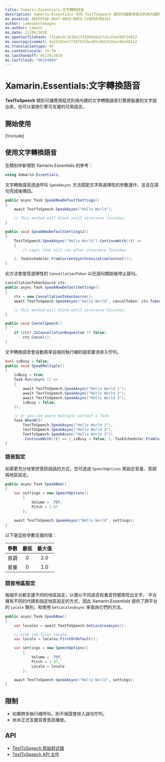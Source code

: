 ```yaml
---
title: Xamarin.Essentials:文字轉換語音
description: Xamarin.Essentials 中的 TextToSpeech 類別可讓應用程式利用內建的文字轉換語音引擎將裝置的文字說出來，也可以查詢引擎可支援的可用語言。
ms.assetid: AEEF03AE-A047-4DF0-B0E8-CC8D9A7B8351
author: jamesmontemagno
ms.author: jamont
ms.date: 11/04/2018
ms.openlocfilehash: 731abcdc263ba1f41595e8a27a5a7aa509f34912
ms.sourcegitcommit: 4a1520dee7759f8355ea65c8bb3d1bac8ba58122
ms.translationtype: HT
ms.contentlocale: zh-TW
ms.lasthandoff: 05/29/2019
ms.locfileid: "66354099"
---
```

# <a name="xamarinessentials-text-to-speech"></a>Xamarin.Essentials:文字轉換語音

**TextToSpeech** 類別可讓應用程式利用內建的文字轉換語音引擎將裝置的文字說出來，也可以查詢引擎可支援的可用語言。

## <a name="get-started"></a>開始使用

[!include[](~/essentials/includes/get-started.md)]

## <a name="using-text-to-speech"></a>使用文字轉換語音

在類別中新增對 Xamarin.Essentials 的參考：

```csharp
using Xamarin.Essentials;
```

文字轉換語音透過呼叫 `SpeakAsync` 方法搭配文字與選擇性的參數運作，並且在語句完成後傳回。

```csharp
public async Task SpeakNowDefaultSettings()
{
    await TextToSpeech.SpeakAsync("Hello World");

    // This method will block until utterance finishes.
}

public void SpeakNowDefaultSettings2()
{
    TextToSpeech.SpeakAsync("Hello World").ContinueWith((t) =>
    {
        // Logic that will run after utterance finishes.

    }, TaskScheduler.FromCurrentSynchronizationContext());
}
```

此方法會接受選擇性的 `CancellationToken` 以在語句開始後停止語句。

```csharp
CancellationTokenSource cts;
public async Task SpeakNowDefaultSettings()
{
    cts = new CancellationTokenSource();
    await TextToSpeech.SpeakAsync("Hello World", cancelToken: cts.Token);

    // This method will block until utterance finishes.
}

public void CancelSpeech()
{
    if (cts?.IsCancellationRequested ?? false)
        cts.Cancel();
}
```

文字轉換語音會自動將來自相同執行緒的語音要求排入佇列。

```csharp
bool isBusy = false;
public void SpeakMultiple()
{
    isBusy = true;
    Task.Run(async () =>
    {
        await TextToSpeech.SpeakAsync("Hello World 1");
        await TextToSpeech.SpeakAsync("Hello World 2");
        await TextToSpeech.SpeakAsync("Hello World 3");
        isBusy = false;
    });

    // or you can query multiple without a Task:
    Task.WhenAll(
        TextToSpeech.SpeakAsync("Hello World 1"),
        TextToSpeech.SpeakAsync("Hello World 2"),
        TextToSpeech.SpeakAsync("Hello World 3"))
        .ContinueWith((t) => { isBusy = false; }, TaskScheduler.FromCurrentSynchronizationContext());
}
```

### <a name="speech-settings"></a>語音設定

如需更充分地掌控音訊說話的方式，您可透過 `SpeechOptions` 來設定音量、音調與地區設定。

```csharp
public async Task SpeakNow()
{
    var settings = new SpeechOptions()
        {
            Volume = .75f,
            Pitch = 1.0f
        };

    await TextToSpeech.SpeakAsync("Hello World", settings);
}
```

以下是這些參數支援的值：

| 參數 | 最低 | 最大值 |
| --- | :---: | :---: |
| 音調 | 0 | 2.0 |
| 音量 | 0 | 1.0 |

### <a name="speech-locales"></a>語音地區設定

每個平台都支援不同的地區設定，以便以不同語言和重音符號來唸出文字。 平台擁有不同的代碼和指定地區設定的方式，因此 Xamarin.Essentials 提供了跨平台的 `Locale` 類別，和使用 `GetLocalesAsync` 來查詢它們的方法。

```csharp
public async Task SpeakNow()
{
    var locales = await TextToSpeech.GetLocalesAsync();

    // Grab the first locale
    var locale = locales.FirstOrDefault();

    var settings = new SpeechOptions()
        {
            Volume = .75f,
            Pitch = 1.0f,
            Locale = locale
        };

    await TextToSpeech.SpeakAsync("Hello World", settings);
}
```

## <a name="limitations"></a>限制

- 如果跨多執行緒呼叫，則不保證會排入語句佇列。
- 尚未正式支援背景音訊播放。

## <a name="api"></a>API

- [TextToSpeech 原始程式碼](https://github.com/xamarin/Essentials/tree/master/Xamarin.Essentials/TextToSpeech)
- [TextToSpeech API 文件](xref:Xamarin.Essentials.TextToSpeech)
